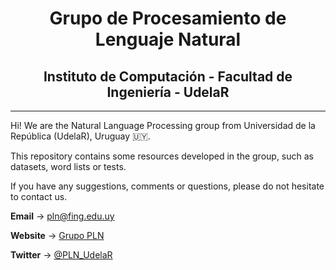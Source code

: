 # <center> Grupo de Procesamiento de Lenguaje Natural</center>
## <center> Instituto de Computación  - Facultad de Ingeniería -  UdelaR </center>
***


Hi! We are the Natural Language Processing group from Universidad de la República (UdelaR), Uruguay 🇺🇾.  

This repository contains some resources developed in the group, such as datasets, word lists or tests.

If you have any suggestions, comments or questions, please do not hesitate to contact us.

**Email** →  pln@fing.edu.uy

**Website** → [Grupo PLN](https://www.fing.edu.uy/inco/grupos/pln)

**Twitter** → [@PLN_UdelaR](https://twitter.com/PLN_UdelaR/)
